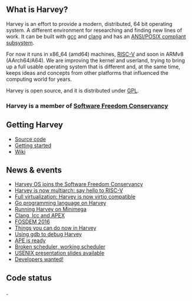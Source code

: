 
## What is Harvey?

Harvey is an effort to provide a modern, distributed, 64 bit operating system. A different environment for researching and finding new lines of work. It can be built with <a href="https://gcc.gnu.org/">gcc</a> and <a href="http://clang.llvm.org/">clang</a> and has an [ANSI/POSIX compliant subsystem](https://github.com/Harvey-OS/apex/wiki).

For now it runs in x86_64 (amd64) machines, [RISC-V](https://riscv.org/) and soon in ARMv8 (AArch64/A64). We are improving the kernel and userland, trying to bring up a full usable operating system that is different and, at the same time, keeps ideas and concepts from other platforms that influenced the computing world for years.

Harvey is open source, and it is distributed under [GPL](http://www.gnu.org/licenses/old-licenses/gpl-2.0.en.html).

### Harvey is a member of [Software Freedom Conservancy](https://github.com/Harvey-OS/harvey/wiki/Conservancy)

## Getting Harvey

- [Source code](https://github.com/Harvey-OS/harvey)
- [Getting started](https://github.com/Harvey-OS/harvey/wiki/Getting-Started)
- [Wiki](https://github.com/Harvey-OS/harvey/wiki)


## News & events

* [Harvey OS joins the Software Freedom Conservancy](news#Harvey-joins-conservancy)
* [Harvey is now multiarch: say hello to RISC-V](news#Harvey-is-now-multiarch)
* [Full virtualization: Harvey is now virtio compatible](news#full-virtualization)
* [Go programming language on Harvey](news#go-programming-language-on-harvey)
* [Running Harvey on Minimega](news#running-harvey-with-minimega)
* [Clang, Icc and APEX](news#clang-intel-c-compiler-and-apex)
* [FOSDEM 2016](news#harvey-at-FOSDEM-2016)
* [Things you can do now in Harvey](news#things-you-can-do-now-in-harvey)
* [Using gdb to debug Harvey](news#debugging-harvey-gdb)
* [APE is ready](news#ape-is-ready)
* [Broken scheduler, working scheduler](news#broken-scheduler)
* [USENIX presentation slides available](news#usenix-2015-materials)
* [Developers wanted!](news#developers-wanted)


<h2>Code status</h2>
<div class="lazy">
  <a href="https://travis-ci.org/Harvey-OS/harvey">
    <img alt="travis badge" src="data:image/png;base64,R0lGODlhAQABAAD/ACwAAAAAAQABAAACADs=" data-src="https://travis-ci.org/Harvey-OS/harvey.svg?branch=master">
  </a>
  <a href="https://scan.coverity.com/projects/5328">
    <img alt="coverity badge" src="data:image/png;base64,R0lGODlhAQABAAD/ACwAAAAAAQABAAACADs=" data-src="https://scan.coverity.com/projects/5328/badge.svg">
  </a>
</div>

